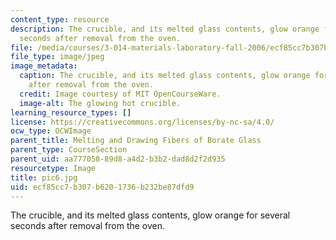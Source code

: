 ```yaml
---
content_type: resource
description: The crucible, and its melted glass contents, glow orange for several
  seconds after removal from the oven.
file: /media/courses/3-014-materials-laboratory-fall-2006/ecf85cc7b307b6201736b232be87dfd9_pic6.jpg
file_type: image/jpeg
image_metadata:
  caption: The crucible, and its melted glass contents, glow orange for several seconds
    after removal from the oven.
  credit: Image courtesy of MIT OpenCourseWare.
  image-alt: The glowing hot crucible.
learning_resource_types: []
license: https://creativecommons.org/licenses/by-nc-sa/4.0/
ocw_type: OCWImage
parent_title: Melting and Drawing Fibers of Borate Glass
parent_type: CourseSection
parent_uid: aa777058-89d8-a4d2-b3b2-dad8d2f2d935
resourcetype: Image
title: pic6.jpg
uid: ecf85cc7-b307-b620-1736-b232be87dfd9
---
```

The crucible, and its melted glass contents, glow orange for several seconds after removal from the oven.